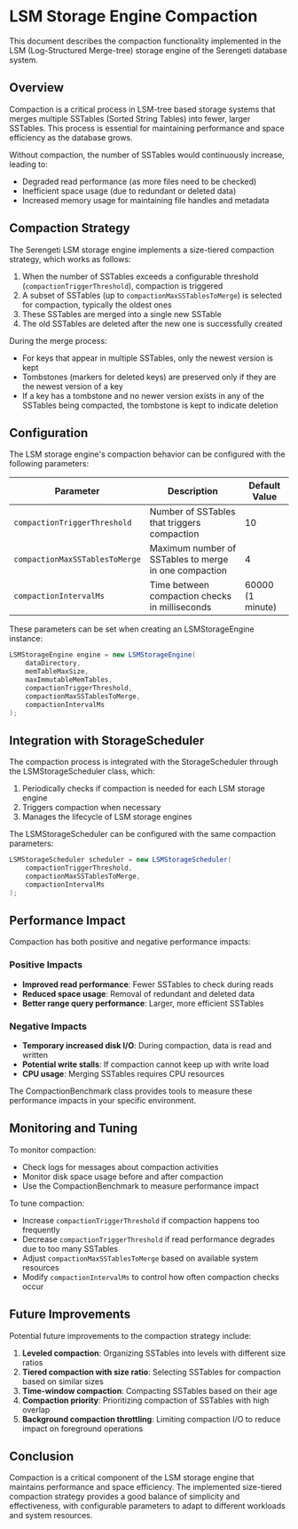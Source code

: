 # LSM Storage Engine Compaction

This document describes the compaction functionality implemented in the LSM (Log-Structured Merge-tree) storage engine of the Serengeti database system.

## Overview

Compaction is a critical process in LSM-tree based storage systems that merges multiple SSTables (Sorted String Tables) into fewer, larger SSTables. This process is essential for maintaining performance and space efficiency as the database grows.

Without compaction, the number of SSTables would continuously increase, leading to:
- Degraded read performance (as more files need to be checked)
- Inefficient space usage (due to redundant or deleted data)
- Increased memory usage for maintaining file handles and metadata

## Compaction Strategy

The Serengeti LSM storage engine implements a size-tiered compaction strategy, which works as follows:

1. When the number of SSTables exceeds a configurable threshold (`compactionTriggerThreshold`), compaction is triggered
2. A subset of SSTables (up to `compactionMaxSSTablesToMerge`) is selected for compaction, typically the oldest ones
3. These SSTables are merged into a single new SSTable
4. The old SSTables are deleted after the new one is successfully created

During the merge process:
- For keys that appear in multiple SSTables, only the newest version is kept
- Tombstones (markers for deleted keys) are preserved only if they are the newest version of a key
- If a key has a tombstone and no newer version exists in any of the SSTables being compacted, the tombstone is kept to indicate deletion

## Configuration

The LSM storage engine's compaction behavior can be configured with the following parameters:

| Parameter | Description | Default Value |
|-----------|-------------|---------------|
| `compactionTriggerThreshold` | Number of SSTables that triggers compaction | 10 |
| `compactionMaxSSTablesToMerge` | Maximum number of SSTables to merge in one compaction | 4 |
| `compactionIntervalMs` | Time between compaction checks in milliseconds | 60000 (1 minute) |

These parameters can be set when creating an LSMStorageEngine instance:

```java
LSMStorageEngine engine = new LSMStorageEngine(
    dataDirectory,
    memTableMaxSize,
    maxImmutableMemTables,
    compactionTriggerThreshold,
    compactionMaxSSTablesToMerge,
    compactionIntervalMs
);
```

## Integration with StorageScheduler

The compaction process is integrated with the StorageScheduler through the LSMStorageScheduler class, which:

1. Periodically checks if compaction is needed for each LSM storage engine
2. Triggers compaction when necessary
3. Manages the lifecycle of LSM storage engines

The LSMStorageScheduler can be configured with the same compaction parameters:

```java
LSMStorageScheduler scheduler = new LSMStorageScheduler(
    compactionTriggerThreshold,
    compactionMaxSSTablesToMerge,
    compactionIntervalMs
);
```

## Performance Impact

Compaction has both positive and negative performance impacts:

### Positive Impacts
- **Improved read performance**: Fewer SSTables to check during reads
- **Reduced space usage**: Removal of redundant and deleted data
- **Better range query performance**: Larger, more efficient SSTables

### Negative Impacts
- **Temporary increased disk I/O**: During compaction, data is read and written
- **Potential write stalls**: If compaction cannot keep up with write load
- **CPU usage**: Merging SSTables requires CPU resources

The CompactionBenchmark class provides tools to measure these performance impacts in your specific environment.

## Monitoring and Tuning

To monitor compaction:
- Check logs for messages about compaction activities
- Monitor disk space usage before and after compaction
- Use the CompactionBenchmark to measure performance impact

To tune compaction:
- Increase `compactionTriggerThreshold` if compaction happens too frequently
- Decrease `compactionTriggerThreshold` if read performance degrades due to too many SSTables
- Adjust `compactionMaxSSTablesToMerge` based on available system resources
- Modify `compactionIntervalMs` to control how often compaction checks occur

## Future Improvements

Potential future improvements to the compaction strategy include:

1. **Leveled compaction**: Organizing SSTables into levels with different size ratios
2. **Tiered compaction with size ratio**: Selecting SSTables for compaction based on similar sizes
3. **Time-window compaction**: Compacting SSTables based on their age
4. **Compaction priority**: Prioritizing compaction of SSTables with high overlap
5. **Background compaction throttling**: Limiting compaction I/O to reduce impact on foreground operations

## Conclusion

Compaction is a critical component of the LSM storage engine that maintains performance and space efficiency. The implemented size-tiered compaction strategy provides a good balance of simplicity and effectiveness, with configurable parameters to adapt to different workloads and system resources.